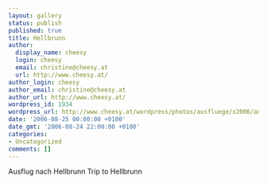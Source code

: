 ```yaml
---
layout: gallery
status: publish
published: true
title: Hellbrunn
author:
  display_name: cheesy
  login: cheesy
  email: christine@cheesy.at
  url: http://www.cheesy.at/
author_login: cheesy
author_email: christine@cheesy.at
author_url: http://www.cheesy.at/
wordpress_id: 1934
wordpress_url: http://www.cheesy.at/wordpress/photos/ausfluege/x2006/august-2006/2006-08-25/
date: '2006-08-25 00:00:00 +0100'
date_gmt: '2006-08-24 22:00:00 +0100'
categories:
- Uncategorized
comments: []
---
```

<!--:de-->Ausflug nach Hellbrunn
<!--:--><!--:en-->Trip to Hellbrunn
<!--:-->
